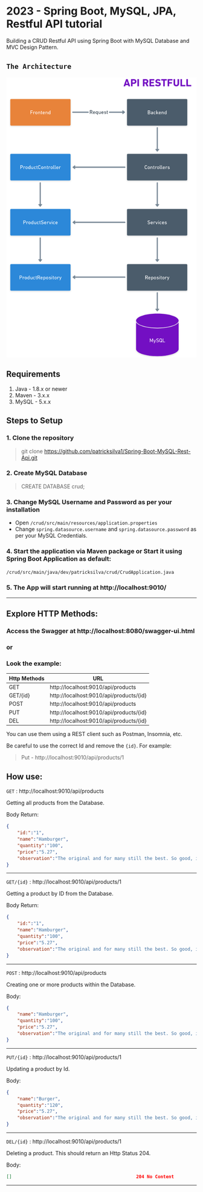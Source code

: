 # 2023 -  Spring Boot, MySQL, JPA, Restful API tutorial

Building a CRUD Restful API using Spring Boot with MySQL Database and MVC Design Pattern.

## `The Architecture`

![APIRestful](https://raw.githubusercontent.com/patricksilva1/Spring-Boot-MySQL-Rest-Api/main/screenshot/APIRestful.png)

## Requirements

1. Java - 1.8.x or newer
2. Maven - 3.x.x
3. MySQL - 5.x.x

## Steps to Setup

### 1. Clone the repository

> git clone https://github.com/patricksilva1/Spring-Boot-MySQL-Rest-Api.git

### 2. Create MySQL Database

> CREATE DATABASE crud;

### 3. Change MySQL Username and Password as per your installation

* Open `/crud/src/main/resources/application.properties`
* Change `spring.datasource.username` and `spring.datasource.password` as per your MySQL Credentials.

### 4. Start the application via Maven package or Start it using Spring Boot Application as default:
 `/crud/src/main/java/dev/patricksilva/crud/CrudApplication.java`

### 5. The App will start running at http://localhost:9010/

___

## Explore HTTP Methods:
### Access the Swagger at http://localhost:8080/swagger-ui.html

### or

### Look the example:

| Http Methods | URL                                     |
| ------------ | --------------------------------------- |
| GET          | http://localhost:9010/api/products      |
| GET/{id}     | http://localhost:9010/api/products/{id} |
| POST         | http://localhost:9010/api/products      |
| PUT          | http://localhost:9010/api/products/{id} |
| DEL          | http://localhost:9010/api/products/{id} |

You can use them using a REST client such as Postman, Insomnia, etc.

Be careful to use the correct Id and remove the `{id}`. For example: 
> Put - http://localhost:9010/api/products/1

## How use:

`GET` : http://localhost:9010/api/products

Getting all products from the Database.

Body Return:

```Json
{
    "id:":"1",
    "name":"Hamburger",
    "quantity":"100",
    "price":"5.27",
    "observation":"The original and for many still the best. So good, in fact. Burger of Excellent quality. Bread, Cheese and Meat."
}
```
___

`GET/{id}` : http://localhost:9010/api/products/1

Getting a product by ID from the Database.

Body Return:

```Json
{
    "id:":"1",
    "name":"Hamburger",
    "quantity":"100",
    "price":"5.27",
    "observation":"The original and for many still the best. So good, in fact. Burger of Excellent quality. Bread, Cheese and Meat."
}
```
___

`POST` : http://localhost:9010/api/products

Creating one or more products within the Database.

Body: 

```Json
{
    "name":"Hamburger",
    "quantity":"100",
    "price":"5.27",
    "observation":"The original and for many still the best. So good, in fact. Burger of Excellent quality. Bread, Cheese and Meat."
}
```
___

`PUT/{id}` : http://localhost:9010/api/products/1

Updating a product by Id.

Body: 

```Json
{
    "name":"Burger",
    "quantity":"120",
    "price":"5.27",
    "observation":"The original and for many still the best. So good, in fact."
}
```
___

`DEL/{id}` : http://localhost:9010/api/products/1

Deleting a product. This should return an Http Status 204.

Body: 

```Json
[]                                              204 No Content
```
___



